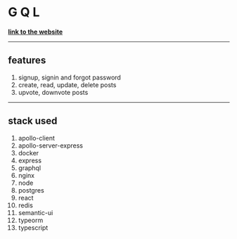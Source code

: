 # G Q L

<b>[link to the website](https://gql11.herokuapp.com/)</b>

<hr />

## features

1. signup, signin and forgot password
2. create, read, update, delete posts
3. upvote, downvote posts

<hr />

## stack used

1. apollo-client
2. apollo-server-express
3. docker
4. express
5. graphql
6. nginx
7. node
8. postgres
9. react
10. redis
11. semantic-ui
12. typeorm
13. typescript
